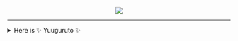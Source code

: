 <p align="center">
  <img src="https://user-images.githubusercontent.com/55282572/195804128-369c8798-2ceb-4fde-982d-024bffb09127.png" />
</p>

<hr/>

<details>
<summary>Here is ✨ Yuuguruto ✨</summary>

<p align="center">
  <img src="https://count.getloli.com/get/@Itsuko?theme=rule34"/>
</p>

<p align="center">
  <img src="http://github-readme-streak-stats.herokuapp.com?user=Narushio" alt="GitHub streak stats"/>
</p>

<p align="center">
  <img src="https://github-profile-trophy.vercel.app/?username=narushio&title=Stars,Followers,PullRequest,Commits,Repositories,Issues&no-frame=true&margin-w=10" alt="GitHub profile trophy"/>
</p>

<hr/>

<p align="center">
  <img src="https://img.shields.io/badge/Ruby-CC342D?style=for-the-badge&logo=ruby&logoColor=white" alt="Ruby">
  <img src="https://img.shields.io/badge/Ruby_on_Rails-CC0000?style=for-the-badge&logo=ruby-on-rails&logoColor=white" alt="Ruby on Rails">
  <img src="https://img.shields.io/badge/javascript-%23323330.svg?style=for-the-badge&logo=javascript&logoColor=%23F7DF1E" alt="JavaScript">
  <img src="https://img.shields.io/badge/typescript-%23007ACC.svg?style=for-the-badge&logo=typescript&logoColor=white" alt="TypeScript">
  <img src="https://img.shields.io/badge/html5-%23E34F26.svg?style=for-the-badge&logo=html5&logoColor=white" alt="HTML5">
  <img src="https://img.shields.io/badge/css3-%231572B6.svg?style=for-the-badge&logo=css3&logoColor=white" alt="CSS3">
</p>

<p align="center">
  <img src="https://img.shields.io/badge/Nginx-009639?style=for-the-badge&logo=nginx&logoColor=white" alt="Nginx">
  <img src="https://img.shields.io/badge/GraphQl-E10098?style=for-the-badge&logo=graphql&logoColor=white" alt="GraphQl">
  <img src="https://img.shields.io/badge/PostgreSQL-316192?style=for-the-badge&logo=postgresql&logoColor=white" alt="PostgreSQL">
  <img src="https://img.shields.io/badge/react-%2320232a.svg?style=for-the-badge&logo=react&logoColor=%2361DAFB" alt="React">
  <img src="https://img.shields.io/badge/mysql-%2300f.svg?style=for-the-badge&logo=mysql&logoColor=white" alt="MySQL">
  <img src="https://img.shields.io/badge/redis-%23DD0031.svg?style=for-the-badge&logo=redis&logoColor=white" alt="Redis">
  <img src="https://img.shields.io/badge/docker-%230db7ed.svg?style=for-the-badge&logo=docker&logoColor=white" alt="Docker">
</p>

<hr/>

<p align="center">
  <img src="https://github-readme-stats.vercel.app/api?username=Narushio&show_icons=true" alt="Yuuguruto's GitHub stats"/>
</p>

<p align="center">
  <img src="https://github-readme-stats.vercel.app/api/top-langs/?username=Narushio&layout=compact" alt="Yuuguruto's GitHub langs"/>
</p>

</details>
